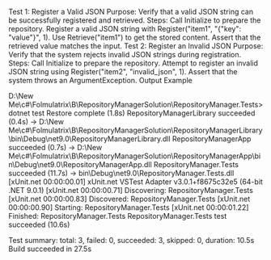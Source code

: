 Test 1: Register a Valid JSON
Purpose: Verify that a valid JSON string can be successfully registered and retrieved.
Steps:
Call Initialize to prepare the repository.
Register a valid JSON string with Register("item1", "{\"key\": \"value\"}", 1).
Use Retrieve("item1") to get the stored content.
Assert that the retrieved value matches the input.
Test 2: Register an Invalid JSON
Purpose: Verify that the system rejects invalid JSON strings during registration.
Steps:
Call Initialize to prepare the repository.
Attempt to register an invalid JSON string using Register("item2", "invalid_json", 1).
Assert that the system throws an ArgumentException.
Output Example

D:\New Me\c#\Folmulatrix\B\RepositoryManagerSolution\RepositoryManager.Tests>dotnet test
Restore complete (1.8s)
  RepositoryManagerLibrary succeeded (0.4s) → D:\New Me\c#\Folmulatrix\B\RepositoryManagerSolution\RepositoryManagerLibrary\bin\Debug\net9.0\RepositoryManagerLibrary.dll
  RepositoryManagerApp succeeded (0.7s) → D:\New Me\c#\Folmulatrix\B\RepositoryManagerSolution\RepositoryManagerApp\bin\Debug\net9.0\RepositoryManagerApp.dll
  RepositoryManager.Tests succeeded (11.7s) → bin\Debug\net9.0\RepositoryManager.Tests.dll
[xUnit.net 00:00:00.01] xUnit.net VSTest Adapter v3.0.1+f8675c32e5 (64-bit .NET 9.0.1)
[xUnit.net 00:00:00.71]   Discovering: RepositoryManager.Tests
[xUnit.net 00:00:00.83]   Discovered:  RepositoryManager.Tests
[xUnit.net 00:00:00.90]   Starting:    RepositoryManager.Tests
[xUnit.net 00:00:01.22]   Finished:    RepositoryManager.Tests
  RepositoryManager.Tests test succeeded (10.6s)

Test summary: total: 3, failed: 0, succeeded: 3, skipped: 0, duration: 10.5s
Build succeeded in 27.5s
